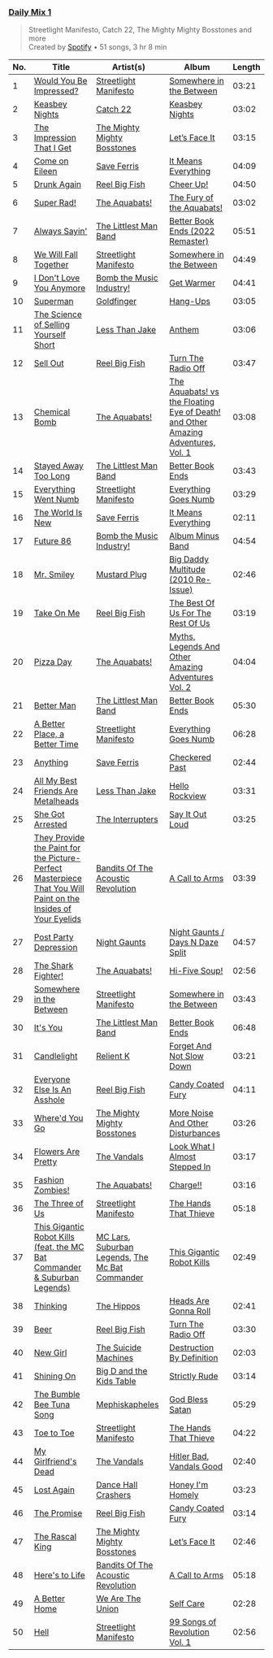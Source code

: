### [Daily Mix 1](https://open.spotify.com/playlist/37i9dQZF1E39Gzb56luQni)

> Streetlight Manifesto, Catch 22, The Mighty Mighty Bosstones and more<br>
> Created by [Spotify](https://open.spotify.com/user/spotify) • 51 songs, 3 hr 8 min

| No. | Title | Artist(s) | Album | Length |
|---|---|---|---|---|
| 1 | [Would You Be Impressed?](https://open.spotify.com/track/53tGM1hwL54m0PQtQ420Np) | [Streetlight Manifesto](https://open.spotify.com/artist/1OKOTYGoCE2buxTYMegJp7) | [Somewhere in the Between](https://open.spotify.com/album/0uecz2X2V83TuxOwJv7mgg) | 03:21 |
| 2 | [Keasbey Nights](https://open.spotify.com/track/4XhzDUvgDIokNmvMtHsmOz) | [Catch 22](https://open.spotify.com/artist/1xgA0hENxpykh3AxlMBjlT) | [Keasbey Nights](https://open.spotify.com/album/2sFPd4EWqI4x6RsaeMqA8a) | 03:02 |
| 3 | [The Impression That I Get](https://open.spotify.com/track/3a3EDrWejkryzeGFkPypOR) | [The Mighty Mighty Bosstones](https://open.spotify.com/artist/5uYXMC13cIUulobh204QuK) | [Let’s Face It](https://open.spotify.com/album/5Q9CP8RlnRY3MfcRliWj6r) | 03:15 |
| 4 | [Come on Eileen](https://open.spotify.com/track/4Z4xFENnvMnRDPpAx5wpaO) | [Save Ferris](https://open.spotify.com/artist/1PAi6SNPtaiFqTRiTfecFr) | [It Means Everything](https://open.spotify.com/album/1AiVqGWu6HcyLYuB0BMvcS) | 04:09 |
| 5 | [Drunk Again](https://open.spotify.com/track/1SJ7iG7shJKXgM2jjHI5Bk) | [Reel Big Fish](https://open.spotify.com/artist/3bXhZFreBJF4QDUUiMmtZW) | [Cheer Up!](https://open.spotify.com/album/4NnZ9iFQA6jQFMySPjQCJQ) | 04:50 |
| 6 | [Super Rad!](https://open.spotify.com/track/0wZuFLzQhVAJU9JSmdixTE) | [The Aquabats!](https://open.spotify.com/artist/0WgiEOrXlaXJGHKhkd9s4s) | [The Fury of the Aquabats!](https://open.spotify.com/album/3ytuNr6VyEkILS2PG14LCM) | 03:02 |
| 7 | [Always Sayin'](https://open.spotify.com/track/2jNlnPN6azuP8ZdkH3t9WE) | [The Littlest Man Band](https://open.spotify.com/artist/17k3bJ9DcdzXwTIayHG0Xb) | [Better Book Ends (2022 Remaster)](https://open.spotify.com/album/5jXHOIFAi54m8CWRx78YXb) | 05:51 |
| 8 | [We Will Fall Together](https://open.spotify.com/track/0plo6KjgjTcRhj7Fn8oemk) | [Streetlight Manifesto](https://open.spotify.com/artist/1OKOTYGoCE2buxTYMegJp7) | [Somewhere in the Between](https://open.spotify.com/album/0uecz2X2V83TuxOwJv7mgg) | 04:49 |
| 9 | [I Don't Love You Anymore](https://open.spotify.com/track/5jEerj0iPqRiud1nIouUoX) | [Bomb the Music Industry!](https://open.spotify.com/artist/7mmU5GuOoyxoBAgOZkSVj7) | [Get Warmer](https://open.spotify.com/album/3xT2PzWhSLBhJQi8hv98UF) | 04:41 |
| 10 | [Superman](https://open.spotify.com/track/4X3qGigyU6ARi3HP4lWD95) | [Goldfinger](https://open.spotify.com/artist/7sVQKNtdP2NylxMgbNOJMM) | [Hang-Ups](https://open.spotify.com/album/3htGAnJ90pQHse0tRzxC56) | 03:05 |
| 11 | [The Science of Selling Yourself Short](https://open.spotify.com/track/1iD0a0plhO55cWEJa5UGcZ) | [Less Than Jake](https://open.spotify.com/artist/20oQv3LStCKCjI9oQ0JNha) | [Anthem](https://open.spotify.com/album/2Csf9jkWwwusFvIW7DppX7) | 03:06 |
| 12 | [Sell Out](https://open.spotify.com/track/6SJ1hWFVBIiUgGgHKvwXCQ) | [Reel Big Fish](https://open.spotify.com/artist/3bXhZFreBJF4QDUUiMmtZW) | [Turn The Radio Off](https://open.spotify.com/album/5nO5x1Qgnf7zwmO83qrHRn) | 03:47 |
| 13 | [Chemical Bomb](https://open.spotify.com/track/2CLG8mc1f4Ottpgf0YoCYK) | [The Aquabats!](https://open.spotify.com/artist/0WgiEOrXlaXJGHKhkd9s4s) | [The Aquabats! vs the Floating Eye of Death! and Other Amazing Adventures, Vol. 1](https://open.spotify.com/album/7joTKW5Kcy7Abqp065hLUp) | 03:08 |
| 14 | [Stayed Away Too Long](https://open.spotify.com/track/2e6SH60rRFmib2W8hm8oA5) | [The Littlest Man Band](https://open.spotify.com/artist/17k3bJ9DcdzXwTIayHG0Xb) | [Better Book Ends](https://open.spotify.com/album/7Bn62F4zy0OytXDCPj6sgU) | 03:43 |
| 15 | [Everything Went Numb](https://open.spotify.com/track/0TZ1MAPCWb2jpaKzS5Muyz) | [Streetlight Manifesto](https://open.spotify.com/artist/1OKOTYGoCE2buxTYMegJp7) | [Everything Goes Numb](https://open.spotify.com/album/5slTcrsJ9B8Q4q8rA135XE) | 03:29 |
| 16 | [The World Is New](https://open.spotify.com/track/75NQydSjbz14rmt6j2UaMz) | [Save Ferris](https://open.spotify.com/artist/1PAi6SNPtaiFqTRiTfecFr) | [It Means Everything](https://open.spotify.com/album/1AiVqGWu6HcyLYuB0BMvcS) | 02:11 |
| 17 | [Future 86](https://open.spotify.com/track/0JoE0VWGYVRj1aSc7fZMDw) | [Bomb the Music Industry!](https://open.spotify.com/artist/7mmU5GuOoyxoBAgOZkSVj7) | [Album Minus Band](https://open.spotify.com/album/4e0LiYXhvDhgfyLlfVkZii) | 04:54 |
| 18 | [Mr. Smiley](https://open.spotify.com/track/12GEszobr92vUXs4LCdwjK) | [Mustard Plug](https://open.spotify.com/artist/5UDSYxxqcF7prMrO2opRhu) | [Big Daddy Multitude (2010 Re-Issue)](https://open.spotify.com/album/5f6bcXHqGeDr5Bp5AaGN8b) | 02:46 |
| 19 | [Take On Me](https://open.spotify.com/track/7IfckgnBsIdP4XE4tfWEDN) | [Reel Big Fish](https://open.spotify.com/artist/3bXhZFreBJF4QDUUiMmtZW) | [The Best Of Us For The Rest Of Us](https://open.spotify.com/album/1U7jVocQwP0iF7eQP0wmUI) | 03:19 |
| 20 | [Pizza Day](https://open.spotify.com/track/4Mhnef8QspzKg6C6ya0pMO) | [The Aquabats!](https://open.spotify.com/artist/0WgiEOrXlaXJGHKhkd9s4s) | [Myths, Legends And Other Amazing Adventures Vol. 2](https://open.spotify.com/album/0KPmkUkjGOSYta4AJM1SwJ) | 04:04 |
| 21 | [Better Man](https://open.spotify.com/track/0up8GuQMgXiYzBPf7f9r2Z) | [The Littlest Man Band](https://open.spotify.com/artist/17k3bJ9DcdzXwTIayHG0Xb) | [Better Book Ends](https://open.spotify.com/album/7Bn62F4zy0OytXDCPj6sgU) | 05:30 |
| 22 | [A Better Place, a Better Time](https://open.spotify.com/track/4LqxQzP3F0EXf00M58URik) | [Streetlight Manifesto](https://open.spotify.com/artist/1OKOTYGoCE2buxTYMegJp7) | [Everything Goes Numb](https://open.spotify.com/album/5slTcrsJ9B8Q4q8rA135XE) | 06:28 |
| 23 | [Anything](https://open.spotify.com/track/6AdtQi8YdFjXKiCrJhBwkd) | [Save Ferris](https://open.spotify.com/artist/1PAi6SNPtaiFqTRiTfecFr) | [Checkered Past](https://open.spotify.com/album/6YItTS8PnaQ7if5GOG5ADe) | 02:44 |
| 24 | [All My Best Friends Are Metalheads](https://open.spotify.com/track/1hh4GY1zM7SUAyM3a2ziH5) | [Less Than Jake](https://open.spotify.com/artist/20oQv3LStCKCjI9oQ0JNha) | [Hello Rockview](https://open.spotify.com/album/2F9QXXQKnqqyzI1u4UK1Ss) | 03:31 |
| 25 | [She Got Arrested](https://open.spotify.com/track/2MWC3IWfhh3IteOUPbtogB) | [The Interrupters](https://open.spotify.com/artist/25Maank76ry2Tmbi2Ql1SF) | [Say It Out Loud](https://open.spotify.com/album/5vFP4PaGtuIccr1hW1PQKs) | 03:25 |
| 26 | [They Provide the Paint for the Picture-Perfect Masterpiece That You Will Paint on the Insides of Your Eyelids](https://open.spotify.com/track/4ChDxebZnqV99jCzi7db9g) | [Bandits Of The Acoustic Revolution](https://open.spotify.com/artist/3aH99kuvOtHmg0XvQe7t8i) | [A Call to Arms](https://open.spotify.com/album/0C70nQsr5BRv8Ih8GWgePr) | 03:39 |
| 27 | [Post Party Depression](https://open.spotify.com/track/5CEtbC9Ro1Mr5uCrFOU3Co) | [Night Gaunts](https://open.spotify.com/artist/4gU1r5oKnAZAjhl1TQARpb) | [Night Gaunts / Days N Daze Split](https://open.spotify.com/album/22CrkiKNLyF5hEWFosPxMN) | 04:57 |
| 28 | [The Shark Fighter!](https://open.spotify.com/track/06WArFWIZUt3WUk6E6PdIu) | [The Aquabats!](https://open.spotify.com/artist/0WgiEOrXlaXJGHKhkd9s4s) | [Hi-Five Soup!](https://open.spotify.com/album/4oIoAq7335NnAXRCoFwfij) | 02:56 |
| 29 | [Somewhere in the Between](https://open.spotify.com/track/5AVr59WGkOkzZgAn82ygHT) | [Streetlight Manifesto](https://open.spotify.com/artist/1OKOTYGoCE2buxTYMegJp7) | [Somewhere in the Between](https://open.spotify.com/album/0uecz2X2V83TuxOwJv7mgg) | 03:43 |
| 30 | [It's You](https://open.spotify.com/track/6m3fkrw6gT8iDHPYSQ2eVx) | [The Littlest Man Band](https://open.spotify.com/artist/17k3bJ9DcdzXwTIayHG0Xb) | [Better Book Ends](https://open.spotify.com/album/7Bn62F4zy0OytXDCPj6sgU) | 06:48 |
| 31 | [Candlelight](https://open.spotify.com/track/0uQ1e0uc2U41ns5tsriLmr) | [Relient K](https://open.spotify.com/artist/3nJWBJvK7uGvfp4iZh9CkN) | [Forget And Not Slow Down](https://open.spotify.com/album/40CpXO3ejimyiKMamNz9bp) | 03:21 |
| 32 | [Everyone Else Is An Asshole](https://open.spotify.com/track/7F1T5flm6ngVIdzgiBzAzM) | [Reel Big Fish](https://open.spotify.com/artist/3bXhZFreBJF4QDUUiMmtZW) | [Candy Coated Fury](https://open.spotify.com/album/4JKiophx9BicFeOP2hWFDJ) | 04:11 |
| 33 | [Where'd You Go](https://open.spotify.com/track/6KwaJu7h79dMxDvcxgiyfc) | [The Mighty Mighty Bosstones](https://open.spotify.com/artist/5uYXMC13cIUulobh204QuK) | [More Noise And Other Disturbances](https://open.spotify.com/album/28xDdUxyWOjPzZKbcQMJlO) | 03:26 |
| 34 | [Flowers Are Pretty](https://open.spotify.com/track/3KR7OrTW5huABPJNOR1mFY) | [The Vandals](https://open.spotify.com/artist/4AqIRTZF6DDmKmdorgFug6) | [Look What I Almost Stepped In](https://open.spotify.com/album/6MUhPzikV426mVeyrbu6uE) | 03:17 |
| 35 | [Fashion Zombies!](https://open.spotify.com/track/6T2QCAFNrCOuLOJmF8H1dU) | [The Aquabats!](https://open.spotify.com/artist/0WgiEOrXlaXJGHKhkd9s4s) | [Charge!!](https://open.spotify.com/album/62UiaxK6Q7ptEnzADhUGUB) | 03:16 |
| 36 | [The Three of Us](https://open.spotify.com/track/2xrRBqEanoBaA0tOgYy18V) | [Streetlight Manifesto](https://open.spotify.com/artist/1OKOTYGoCE2buxTYMegJp7) | [The Hands That Thieve](https://open.spotify.com/album/3sZ300pdz8v0l1Jd4NFQbY) | 05:18 |
| 37 | [This Gigantic Robot Kills (feat. the MC Bat Commander & Suburban Legends)](https://open.spotify.com/track/1udmwKNf4rSh1djrRNaG11) | [MC Lars](https://open.spotify.com/artist/05Am7rOfCvNggzIEeAhbiV), [Suburban Legends](https://open.spotify.com/artist/3HajGyV6aBMuSobQf1xbNY), [The Mc Bat Commander](https://open.spotify.com/artist/4Zmee1YWmGEFv54HkFbx6C) | [This Gigantic Robot Kills](https://open.spotify.com/album/2VHRO73QnUTBcEviTfPM4F) | 02:49 |
| 38 | [Thinking](https://open.spotify.com/track/2482o1qkDgPRHqlLTZF5Lq) | [The Hippos](https://open.spotify.com/artist/6glQCSuzgkNeB7oVMIkiYi) | [Heads Are Gonna Roll](https://open.spotify.com/album/1ShvLX5xWw2wwvBMu3ENWn) | 02:41 |
| 39 | [Beer](https://open.spotify.com/track/7qEm8Z4KFLdCMlv96KykVd) | [Reel Big Fish](https://open.spotify.com/artist/3bXhZFreBJF4QDUUiMmtZW) | [Turn The Radio Off](https://open.spotify.com/album/5nO5x1Qgnf7zwmO83qrHRn) | 03:30 |
| 40 | [New Girl](https://open.spotify.com/track/7bFNtX22XJMy5TuEpQfa3C) | [The Suicide Machines](https://open.spotify.com/artist/31v7ijnAMVL9V7Uzr1sFcI) | [Destruction By Definition](https://open.spotify.com/album/6XN3a05K0LVycfy137CSvL) | 02:03 |
| 41 | [Shining On](https://open.spotify.com/track/6qUNeD34O9RMr9gIH2u7wX) | [Big D and the Kids Table](https://open.spotify.com/artist/7rCVe3W6E37VMHBHJXB6xD) | [Strictly Rude](https://open.spotify.com/album/1kuObhSxafq6parqT4omr8) | 03:14 |
| 42 | [The Bumble Bee Tuna Song](https://open.spotify.com/track/5IdBerOxgr9vBvlgtRaCOe) | [Mephiskapheles](https://open.spotify.com/artist/0HS3ITvEZoYY3klH9xqxpl) | [God Bless Satan](https://open.spotify.com/album/7J35hQd4DMsmKMMHoz8Lgu) | 05:29 |
| 43 | [Toe to Toe](https://open.spotify.com/track/4dBD086ylvQIRSQQvOoZSk) | [Streetlight Manifesto](https://open.spotify.com/artist/1OKOTYGoCE2buxTYMegJp7) | [The Hands That Thieve](https://open.spotify.com/album/3sZ300pdz8v0l1Jd4NFQbY) | 04:22 |
| 44 | [My Girlfriend's Dead](https://open.spotify.com/track/2JzI278tX8YUCelGMZjPO8) | [The Vandals](https://open.spotify.com/artist/4AqIRTZF6DDmKmdorgFug6) | [Hitler Bad, Vandals Good](https://open.spotify.com/album/1VDzkX1kHYOhlnHWQjqy05) | 02:40 |
| 45 | [Lost Again](https://open.spotify.com/track/2fCV2Wko0b4ToipDJS6yun) | [Dance Hall Crashers](https://open.spotify.com/artist/7cIsuRDa9Q68n6Ui6GZsVj) | [Honey I'm Homely](https://open.spotify.com/album/1ykysjJVAuKPL3bpTxv6oX) | 03:23 |
| 46 | [The Promise](https://open.spotify.com/track/4D8j0lVDkHeCP5yjZQH8Me) | [Reel Big Fish](https://open.spotify.com/artist/3bXhZFreBJF4QDUUiMmtZW) | [Candy Coated Fury](https://open.spotify.com/album/72eMAJyqlTHKt8onRAZPVO) | 03:14 |
| 47 | [The Rascal King](https://open.spotify.com/track/2EeIsfOZ3RNXUahTLJXluT) | [The Mighty Mighty Bosstones](https://open.spotify.com/artist/5uYXMC13cIUulobh204QuK) | [Let’s Face It](https://open.spotify.com/album/5Q9CP8RlnRY3MfcRliWj6r) | 02:46 |
| 48 | [Here's to Life](https://open.spotify.com/track/5FpYn2cOxRqf7XaqmUoisG) | [Bandits Of The Acoustic Revolution](https://open.spotify.com/artist/3aH99kuvOtHmg0XvQe7t8i) | [A Call to Arms](https://open.spotify.com/album/0C70nQsr5BRv8Ih8GWgePr) | 05:18 |
| 49 | [A Better Home](https://open.spotify.com/track/3i9UTTZjKQfTAPcpGvYP5s) | [We Are The Union](https://open.spotify.com/artist/4AAXAVOZ3fw7M8ILLrKLvs) | [Self Care](https://open.spotify.com/album/1rb4vw3gnALa1HLMf3PA6X) | 02:28 |
| 50 | [Hell](https://open.spotify.com/track/0UEOu38qsODKShCCl73Wpd) | [Streetlight Manifesto](https://open.spotify.com/artist/1OKOTYGoCE2buxTYMegJp7) | [99 Songs of Revolution Vol. 1](https://open.spotify.com/album/38HGFXuY2NjAgKC9qr8Bya) | 02:56 |
